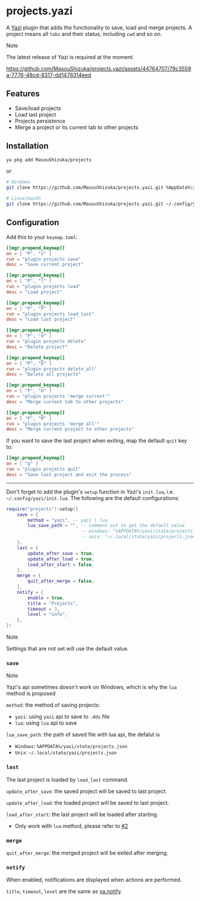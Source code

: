 # projects.yazi

A [Yazi](https://github.com/sxyazi/yazi) plugin that adds the functionality to save, load and merge projects.
A project means all `tabs` and their status, including `cwd` and so on.

> [!NOTE]
> The latest release of Yazi is required at the moment.

https://github.com/MasouShizuka/projects.yazi/assets/44764707/79c3559a-7776-48cd-8317-dd1478314eed

## Features

 - Save/load projects
 - Load last project
 - Projects persistence
 - Merge a project or its current tab to other projects

## Installation

```sh
ya pkg add MasouShizuka/projects
```

or

```sh
# Windows
git clone https://github.com/MasouShizuka/projects.yazi.git %AppData%\yazi\config\plugins\projects.yazi

# Linux/macOS
git clone https://github.com/MasouShizuka/projects.yazi.git ~/.config/yazi/plugins/projects.yazi
```

## Configuration

Add this to your `keymap.toml`:

```toml
[[mgr.prepend_keymap]]
on = [ "P", "s" ]
run = "plugin projects save"
desc = "Save current project"

[[mgr.prepend_keymap]]
on = [ "P", "l" ]
run = "plugin projects load"
desc = "Load project"

[[mgr.prepend_keymap]]
on = [ "P", "P" ]
run = "plugin projects load_last"
desc = "Load last project"

[[mgr.prepend_keymap]]
on = [ "P", "d" ]
run = "plugin projects delete"
desc = "Delete project"

[[mgr.prepend_keymap]]
on = [ "P", "D" ]
run = "plugin projects delete_all"
desc = "Delete all projects"

[[mgr.prepend_keymap]]
on = [ "P", "m" ]
run = "plugin projects 'merge current'"
desc = "Merge current tab to other projects"

[[mgr.prepend_keymap]]
on = [ "P", "M" ]
run = "plugin projects 'merge all'"
desc = "Merge current project to other projects"
```

If you want to save the last project when exiting, map the default `quit` key to:

```toml
[[mgr.prepend_keymap]]
on = [ "q" ]
run = "plugin projects quit"
desc = "Save last project and exit the process"
```

---

Don't forget to add the plugin's `setup` function in Yazi's `init.lua`, i.e. `~/.config/yazi/init.lua`.
The following are the default configurations:

```lua
require("projects"):setup({
    save = {
        method = "yazi", -- yazi | lua
        lua_save_path = "", -- comment out to get the default value
                            -- windows: "%APPDATA%/yazi/state/projects.json"
                            -- unix: "~/.local/state/yazi/projects.json"
    },
    last = {
        update_after_save = true,
        update_after_load = true,
        load_after_start = false,
    },
    merge = {
        quit_after_merge = false,
    },
    notify = {
        enable = true,
        title = "Projects",
        timeout = 3,
        level = "info",
    },
})
```

> [!NOTE]
> Settings that are not set will use the default value.

### `save`

> [!NOTE]
> Yazi's api sometimes doesn't work on Windows, which is why the `lua` method is proposed

`method`: the method of saving projects:
- `yazi`: using `yazi` api to save to `.dds` file
- `lua`: using `lua` api to save

`lua_save_path`: the path of saved file with lua api, the defalut is
- `Windows`: `%APPDATA%/yazi/state/projects.json`
- `Unix`: `~/.local/state/yazi/projects.json`

### `last`

The last project is loaded by `load_last` command.

`update_after_save`: the saved project will be saved to last project.

`update_after_load`: the loaded project will be saved to last project.

`load_after_start`: the last project will be loaded after starting.
- Only work with `lua` method, please refer to [#2](https://github.com/MasouShizuka/projects.yazi/issues/2)

### `merge`

`quit_after_merge`: the merged project will be exited after merging.

### `notify`

When enabled, notifications are displayed when actions are performed.

`title`, `timeout`, `level` are the same as [ya.notify](https://yazi-rs.github.io/docs/plugins/utils/#ya.notify).
